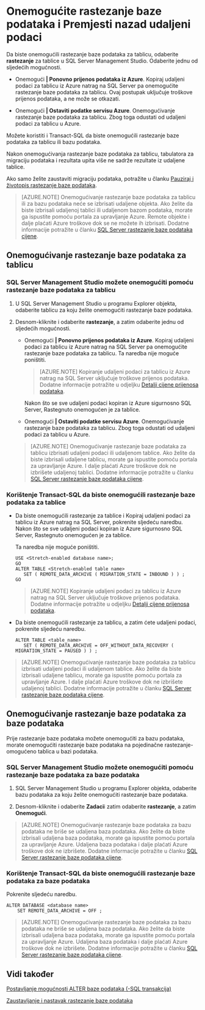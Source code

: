 <properties
    pageTitle="Onemogućite rastezanje baze podataka i Premjesti nazad udaljeni podaci | Microsoft Azure"
    description="Saznajte kako onemogućiti rastezanje baze podataka za tablicu i po želji Premjesti nazad udaljeni podaci."
    services="sql-server-stretch-database"
    documentationCenter=""
    authors="douglaslMS"
    manager="jhubbard"
    editor=""/>

<tags
    ms.service="sql-server-stretch-database"
    ms.workload="data-management"
    ms.tgt_pltfrm="na"
    ms.devlang="na"
    ms.topic="article"
    ms.date="08/05/2016"
    ms.author="douglasl"/>

# <a name="disable-stretch-database-and-bring-back-remote-data"></a>Onemogućite rastezanje baze podataka i Premjesti nazad udaljeni podaci

Da biste onemogućili rastezanje baze podataka za tablicu, odaberite **rastezanje** za tablice u SQL Server Management Studio. Odaberite jednu od sljedećih mogućnosti.

-   Onemogući **| Ponovno prijenos podataka iz Azure**. Kopiraj udaljeni podaci za tablicu iz Azure natrag na SQL Server pa onemogućite rastezanje baze podataka za tablicu. Ovaj postupak uključuje troškove prijenos podataka, a ne može se otkazati.

-   Onemogući **| Ostaviti podatke servisu Azure**. Onemogućivanje rastezanje baze podataka za tablicu.  Zbog toga odustati od udaljeni podaci za tablicu u Azure.

Možete koristiti i Transact\-SQL da biste onemogućili rastezanje baze podataka za tablicu ili bazu podataka.

Nakon onemogućivanja rastezanje baze podataka za tablicu, tabulatora za migraciju podataka i rezultata upita više ne sadrže rezultate iz udaljene tablice.

Ako samo želite zaustaviti migraciju podataka, potražite u članku [Pauziraj i životopis rastezanje baze podataka](sql-server-stretch-database-pause.md).

>   [AZURE.NOTE] Onemogućivanje rastezanje baze podataka za tablicu ili za bazu podataka neće se izbrisati udaljene objekta. Ako želite da biste izbrisali udaljenoj tablici ili udaljenom bazom podataka, morate ga ispustite pomoću portala za upravljanje Azure. Remote objekte i dalje plaćati Azure troškove dok se ne možete ih izbrisati. Dodatne informacije potražite u članku [SQL Server rastezanje baze podataka cijene](https://azure.microsoft.com/pricing/details/sql-server-stretch-database/).

## <a name="disable-stretch-database-for-a-table"></a>Onemogućivanje rastezanje baze podataka za tablicu

### <a name="use-sql-server-management-studio-to-disable-stretch-database-for-a-table"></a>SQL Server Management Studio možete onemogućiti pomoću rastezanje baze podataka za tablicu

1.  U SQL Server Management Studio u programu Explorer objekta, odaberite tablicu za koju želite onemogućiti rastezanje baze podataka.

2.  Desnom\-kliknite i odaberite **rastezanje**, a zatim odaberite jednu od sljedećih mogućnosti.

    -   Onemogući **| Ponovno prijenos podataka iz Azure**. Kopiraj udaljeni podaci za tablicu iz Azure natrag na SQL Server pa onemogućite rastezanje baze podataka za tablicu. Ta naredba nije moguće poništiti.

        >   [AZURE.NOTE] Kopiranje udaljeni podaci za tablicu iz Azure natrag na SQL Server uključuje troškove prijenos podataka. Dodatne informacije potražite u odjeljku [Detalji cijene prijenosa podataka](https://azure.microsoft.com/pricing/details/data-transfers/).

        Nakon što se sve udaljeni podaci kopiran iz Azure sigurnosno SQL Server, Rastegnuto onemogućen je za tablice.

    -   Onemogući **| Ostaviti podatke servisu Azure**. Onemogućivanje rastezanje baze podataka za tablicu.  Zbog toga odustati od udaljeni podaci za tablicu u Azure.

    >   [AZURE.NOTE] Onemogućivanje rastezanje baze podataka za tablicu izbrisati udaljeni podaci ili udaljenom tablice. Ako želite da biste izbrisali udaljene tablicu, morate ga ispustite pomoću portala za upravljanje Azure. I dalje plaćati Azure troškove dok ne izbrišete udaljenoj tablici. Dodatne informacije potražite u članku [SQL Server rastezanje baze podataka cijene](https://azure.microsoft.com/pricing/details/sql-server-stretch-database/).

### <a name="use-transact-sql-to-disable-stretch-database-for-a-table"></a>Korištenje Transact\-SQL da biste onemogućili rastezanje baze podataka za tablice

-   Da biste onemogućili rastezanje za tablice i Kopiraj udaljeni podaci za tablicu iz Azure natrag na SQL Server, pokrenite sljedeću naredbu. Nakon što se sve udaljeni podaci kopiran iz Azure sigurnosno SQL Server, Rastegnuto onemogućen je za tablice.

    Ta naredba nije moguće poništiti.

    ```tsql
    USE <Stretch-enabled database name>;
    GO
    ALTER TABLE <Stretch-enabled table name>  
       SET ( REMOTE_DATA_ARCHIVE ( MIGRATION_STATE = INBOUND ) ) ;
    GO
    ```
    >   [AZURE.NOTE] Kopiranje udaljeni podaci za tablicu iz Azure natrag na SQL Server uključuje troškove prijenos podataka. Dodatne informacije potražite u odjeljku [Detalji cijene prijenosa podataka](https://azure.microsoft.com/pricing/details/data-transfers/).

-   Da biste onemogućili rastezanje za tablicu, a zatim ćete udaljeni podaci, pokrenite sljedeću naredbu.

    ```tsql
    ALTER TABLE <table_name>
       SET ( REMOTE_DATA_ARCHIVE = OFF_WITHOUT_DATA_RECOVERY ( MIGRATION_STATE = PAUSED ) ) ;
    ```

>   [AZURE.NOTE] Onemogućivanje rastezanje baze podataka za tablicu izbrisati udaljeni podaci ili udaljenom tablice. Ako želite da biste izbrisali udaljene tablicu, morate ga ispustite pomoću portala za upravljanje Azure. I dalje plaćati Azure troškove dok ne izbrišete udaljenoj tablici. Dodatne informacije potražite u članku [SQL Server rastezanje baze podataka cijene](https://azure.microsoft.com/pricing/details/sql-server-stretch-database/).

## <a name="disable-stretch-database-for-a-database"></a>Onemogućivanje rastezanje baze podataka za baze podataka
Prije rastezanje baze podataka možete onemogućiti za bazu podataka, morate onemogućiti rastezanje baze podataka na pojedinačne rastezanje\-omogućeno tablica u bazi podataka.

### <a name="use-sql-server-management-studio-to-disable-stretch-database-for-a-database"></a>SQL Server Management Studio možete onemogućiti pomoću rastezanje baze podataka za baze podataka

1.  SQL Server Management Studio u programu Explorer objekta, odaberite bazu podataka za koju želite onemogućiti rastezanje baze podataka.

2.  Desnom\-kliknite i odaberite **Zadaci**i zatim odaberite **rastezanje**, a zatim **Onemogući**.

>   [AZURE.NOTE] Onemogućivanje rastezanje baze podataka za bazu podataka ne briše se udaljena baza podataka. Ako želite da biste izbrisali udaljena baza podataka, morate ga ispustite pomoću portala za upravljanje Azure. Udaljena baza podataka i dalje plaćati Azure troškove dok ne izbrišete. Dodatne informacije potražite u članku [SQL Server rastezanje baze podataka cijene](https://azure.microsoft.com/pricing/details/sql-server-stretch-database/).

### <a name="use-transact-sql-to-disable-stretch-database-for-a-database"></a>Korištenje Transact\-SQL da biste onemogućili rastezanje baze podataka za baze podataka
Pokrenite sljedeću naredbu.

```tsql
ALTER DATABASE <database name>
    SET REMOTE_DATA_ARCHIVE = OFF ;
```

>   [AZURE.NOTE] Onemogućivanje rastezanje baze podataka za bazu podataka ne briše se udaljena baza podataka. Ako želite da biste izbrisali udaljena baza podataka, morate ga ispustite pomoću portala za upravljanje Azure. Udaljena baza podataka i dalje plaćati Azure troškove dok ne izbrišete. Dodatne informacije potražite u članku [SQL Server rastezanje baze podataka cijene](https://azure.microsoft.com/pricing/details/sql-server-stretch-database/).

## <a name="see-also"></a>Vidi također

[Postavljanje mogućnosti ALTER baze podataka (-SQL transakcija)](https://msdn.microsoft.com/library/bb522682.aspx)

[Zaustavljanje i nastavak rastezanje baze podataka](sql-server-stretch-database-pause.md)
